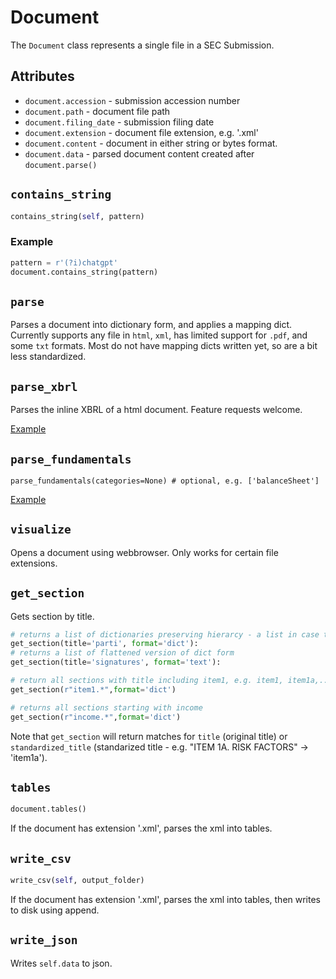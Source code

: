 # Document

The `Document` class represents a single file in a SEC Submission.

## Attributes

* `document.accession` - submission accession number
* `document.path` - document file path
* `document.filing_date` - submission filing date
* `document.extension` - document file extension, e.g. '.xml'
* `document.content` - document in either string or bytes format.
* `document.data` - parsed document content created after `document.parse()`

##  `contains_string`
```python
contains_string(self, pattern)
```

### Example
```python
pattern = r'(?i)chatgpt'
document.contains_string(pattern)
```

## `parse`

Parses a document into dictionary form, and applies a mapping dict. Currently supports any file in `html`, `xml`, has limited support for `.pdf`, and some `txt` formats. Most do not have mapping dicts written yet, so are a bit less standardized.

## `parse_xbrl`

Parses the inline XBRL of a html document. Feature requests welcome.

[Example](https://github.com/john-friedman/datamule-python/blob/main/examples/parse_xbrl.ipynb)

## `parse_fundamentals`

```
parse_fundamentals(categories=None) # optional, e.g. ['balanceSheet']
```
[Example](https://github.com/john-friedman/datamule-python/blob/main/examples/fundamentals.ipynb)


## `visualize`

Opens a document using webbrowser. Only works for certain file extensions.

## `get_section`

Gets section by title.
```python
# returns a list of dictionaries preserving hierarcy - a list in case there are multiple sections with the same title
get_section(title='parti', format='dict'):
# returns a list of flattened version of dict form
get_section(title='signatures', format='text'):

# return all sections with title including item1, e.g. item1, item1a,...
get_section(r"item1.*",format='dict')

# returns all sections starting with income
get_section(r"income.*",format='dict')
```

Note that `get_section` will return matches for `title` (original title) or `standardized_title` (standarized title - e.g. "ITEM 1A. RISK FACTORS" -> 'item1a').




## `tables`
```python
document.tables()
```

If the document has extension '.xml', parses the xml into tables.

## `write_csv`
```python
write_csv(self, output_folder)
```
If the document has extension '.xml', parses the xml into tables, then writes to disk using append.

## `write_json`

Writes `self.data` to json.


